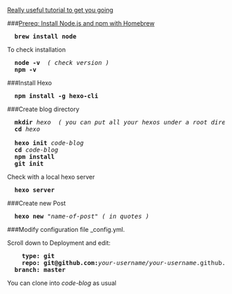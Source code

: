 [Really useful tutorial to get you going](http://js.tomordonez.com/Javascript/Hexo-Tutorial-To-Build-A-Static-Website-With-Node-JS/)

###[Prereq: Install Node.js and npm with Homebrew](http://blog.teamtreehouse.com/install-node-js-npm-mac)
<pre>
  <b>brew install node</b>
</pre>
To check installation
<pre>
  <b>node -v</b>  <em>( check version )</em>
  <b>npm -v</b>
</pre>

###Install Hexo
<pre>
  <b>npm install -g hexo-cli</b>
</pre>

###Create blog directory
<pre>
  <b>mkdir</b> <em>hexo</em>  <em>( you can put all your hexos under a root directory )</em>
  <b>cd</b> <em>hexo</em>
  
  <b>hexo init</b> <em>code-blog</em> 
  <b>cd</b> <em>code-blog</em>
  <b>npm install</b>
  <b>git init</b>
</pre>

Check with a local hexo server
<pre>
  <b>hexo server</b>
</pre>

###Create new Post
<pre>
  <b>hexo new</b> <em>"name-of-post"</em> <em>( in quotes )</em>
</pre>


###Modify configuration file _config.yml.

Scroll down to Deployment and edit:
<pre>
    <b>type: git</b>
    <b>repo: git@github.com:</b><em>your-username/your-username</em>.github.io.git <em>( your-username necessary for github.io pages )</em>
  <b>branch: master</b>
</pre>


You can clone into <em>code-blog</em> as usual
